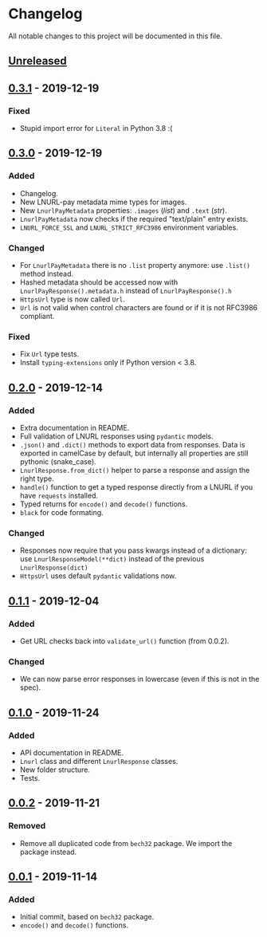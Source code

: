 Changelog
=========

All notable changes to this project will be documented in this file.

## [Unreleased]

## [0.3.1] - 2019-12-19

### Fixed
- Stupid import error for `Literal` in Python 3.8 :(

## [0.3.0] - 2019-12-19

### Added
- Changelog.
- New LNURL-pay metadata mime types for images.
- New `LnurlPayMetadata` properties: `.images` (_list_) and `.text` (_str_).
- `LnurlPayMetadata` now checks if the required "text/plain" entry exists.
- `LNURL_FORCE_SSL` and `LNURL_STRICT_RFC3986` environment variables.

### Changed
- For `LnurlPayMetadata` there is no `.list` property anymore: use `.list()` method instead.
- Hashed metadata should be accessed now with `LnurlPayResponse().metadata.h` instead of `LnurlPayResponse().h`
- `HttpsUrl` type is now called `Url`.
- `Url` is not valid when control characters are found or if it is not RFC3986 compliant.

### Fixed
- Fix `Url` type tests.
- Install `typing-extensions` only if Python version < 3.8.

## [0.2.0] - 2019-12-14

### Added
- Extra documentation in README.
- Full validation of LNURL responses using `pydantic` models.
- `.json()` and `.dict()` methods to export data from responses. Data is exported in camelCase
  by default, but internally all properties are still pythonic (snake_case).
- `LnurlResponse.from_dict()` helper to parse a response and assign the right type.
- `handle()` function to get a typed response directly from a LNURL if you have `requests` installed.
- Typed returns for `encode()` and `decode()` functions.
- `black` for code formating.

### Changed
- Responses now require that you pass kwargs instead of a dictionary: use `LnurlResponseModel(**dict)`
  instead of the previous `LnurlResponse(dict)`
- `HttpsUrl` uses default `pydantic` validations now.

## [0.1.1] - 2019-12-04

### Added
- Get URL checks back into `validate_url()` function (from 0.0.2).

### Changed
- We can now parse error responses in lowercase (even if this is not in the spec).

## [0.1.0] - 2019-11-24

### Added
- API documentation in README.
- `Lnurl` class and different `LnurlResponse` classes.
- New folder structure.
- Tests.

## [0.0.2] - 2019-11-21

### Removed
- Remove all duplicated code from `bech32` package. We import the package instead.

## [0.0.1] - 2019-11-14

### Added
- Initial commit, based on `bech32` package.
- `encode()` and `decode()` functions.

[unreleased]: https://github.com/python-ln/lnurl/compare/0.3.1...HEAD
[0.3.1]: https://github.com/python-ln/lnurl/compare/0.3.0...0.3.1
[0.3.0]: https://github.com/python-ln/lnurl/compare/0.2.0...0.3.0
[0.2.0]: https://github.com/python-ln/lnurl/compare/0.1.1...0.2.0
[0.1.1]: https://github.com/python-ln/lnurl/compare/0.1.0...0.1.1
[0.1.0]: https://github.com/python-ln/lnurl/compare/0.0.2...0.1.0
[0.0.2]: https://github.com/python-ln/lnurl/compare/0.0.1...0.0.2
[0.0.1]: https://github.com/python-ln/lnurl/releases/tag/0.0.1
